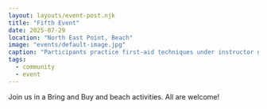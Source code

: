 ```yaml
---
layout: layouts/event-post.njk
title: "Fifth Event"
date: 2025-07-29
location: "North East Point, Beach"
image: "events/default-image.jpg"
caption: "Participants practice first‐aid techniques under instructor guidance."
tags:
  - community
  - event
---
```


Join us in a Bring and Buy and beach activities. All are welcome!

